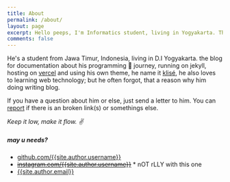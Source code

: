 ```yaml
---
title: About
permalink: /about/
layout: page
excerpt: Hello peeps, I'm Informatics student, living in Yogyakarta. This blog for documentation about my programming journey, running on jekyll, hosting on netlify and using my own simple theme.
comments: false
---
```


He's a student from Jawa Timur, Indonesia, living in D.I Yogyakarta. the blog for documentation about his programming 🎒 journey, running on jekyll, hosting on [vercel](http://now.sh) and using his own theme, he name it <a href="https://github.com/piharpi/jekyll-klise" target="_blank" rel="noopener">klisé</a>, he also loves to learning web technology; but he often forgot, that a reason why him doing writing blog.

If you have a question about him or else, just send a letter to him. You can [report](https://github.com/piharpi/harpi.rocks/issues/new) if there is an broken link(s) or somethings else.

*Keep it low, make it flow. ✌️*

##### may u needs?

* [github.com/{{site.author.username}}](/github)
* ~~[instagram.com/{{site.author.username}}](/instagram)~~ * nOT rLLY with this one
* [{{site.author.email}}](mailto:{{site.author.email}})
